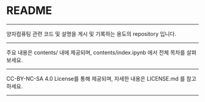 # README

* * *

양자컴퓨팅 관련 코드 및 설명을 게시 및 기록하는 용도의 repository 입니다.

* * *

주요 내용은 contents/ 내에 제공되며, contents/index.ipynb 에서 전체 목차를 살펴보세요.

* * *

CC-BY-NC-SA 4.0 License를 통해 제공되며, 자세한 내용은 LICENSE.md 를 참고하세요.

* * *